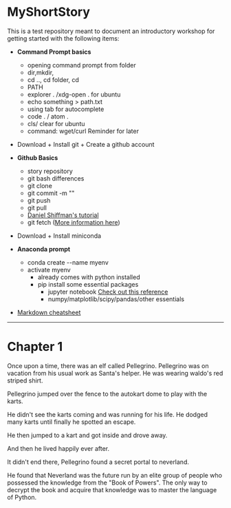 # MyShortStory
This is a test repository meant to document an introductory workshop for getting started with the following items:

- **Command Prompt basics**
	- opening command prompt from folder
	- dir,mkdir, 
	- cd .., cd folder, cd
	- PATH
	-  explorer . /xdg-open . for ubuntu
	- echo something > path.txt
	- using tab for autocomplete
	- code . / atom .
	- cls/ clear for ubuntu
	- command: wget/curl Reminder for later
- Download + Install git + Create a github account
- **Github Basics**
	- story repository
	- git bash differences
	- git clone
	- git commit -m ""
	- git push
	- git pull
	- [Daniel Shiffman's tutorial](https://www.youtube.com/watch?v=BCQHnlnPusY&list=PLRqwX-V7Uu6ZF9C0YMKuns9sLDzK6zoiV)
	- git fetch ([More information here](https://gist.github.com/CristinaSolana/1885435))

- Download + Install miniconda
- **Anaconda prompt**
	- conda create --name myenv
	- activate myenv
		- already comes with python installed
		- pip install some essential packages
			- jupyter notebook [Check out this reference](https://gist.github.com/kidpixo/f4318f8c8143adee5b40)
			- numpy/matplotlib/scipy/pandas/other essentials
- [Markdown cheatsheet](https://github.com/adam-p/markdown-here/wiki/Markdown-Cheatsheet)

___ 
# Chapter 1

Once upon a time, there was an elf called Pellegrino. Pellegrino was on vacation from his usual work as Santa's helper. He was wearing waldo's red striped shirt. 

Pellegrino jumped over the fence to the autokart dome to play with the karts.

He didn't see the karts coming and was running for his life. He dodged many karts until finally he spotted an escape.

He then jumped to a kart and got inside and drove away.

And then he lived happily ever after. 

It didn't end there, Pellegrino found a secret portal to neverland.

He found that Neverland was the future run by an elite group of people who possessed the knowledge from the "Book of Powers". The only way to decrypt the book and acquire that knowledge was to master the language of Python. 